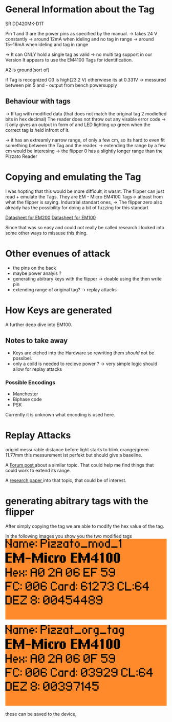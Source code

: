 # General Information about the Tag
SR DD420MK-D1T

Pin 1 and 3 are the power pins as specified by the manual. 
-> takes 24 V constantly 
-> around 12mA when ideling and no tag in range 
-> around 15~16mA when ideling and tag in range

-> It can ONLY hold a single tag as valid -> no multi tag support in our Version 
It appears to use the EM4100 Tags for identification. 

A2 is ground(sort of)

if Tag is recognized O3 is high(23.2 V) otherwiese its at 0.331V
-> messured between pin 5 and - output from bench powersupply 

## Behaviour with tags 

-> If tag with modified data (that does not match the original tag 2 modiefied bits in hex decimal) The reader does not throw out any visable error code -> it only gives an output in form of 
and LED lighting up green when the correct tag is held infront of it. 

-> it has an extreamly narrow range, of only a few cm, so its hard to even fit something between the Tag and the reader. -> extending the range by a few cm would be interesing
-> the flipper 0 has a slightly longer range than the Pizzato Reader 

# Copying and emulating the Tag

I was hopting that this would be more difficult, it wasnt. The flipper can just read + emulate the Tags. 
They are EM - Micro EM4100 Tags-> atleast from what the flipper is saying. Industrial standart ones,
-> The flipper zero also already has the possibility for doing a bit of fuzzing for this standart

[Datasheet for EM200](https://www.emmicroelectronic.com/sites/default/files/products/datasheets/em4200_ds.pdf)
[Datasheet for EM100](https://www.alldatasheet.com/html-pdf/154654/EMMICRO/EM4100/293/1/EM4100.html)


Since that was so easy and could not really be called research I looked into some other ways to missuse this thing. 

# Other evenues of attack 

- the pins on the back 
- maybe power analyis ? 
- generating abitrary keys with the flipper -> doable using the then write pin
- extending range of original tag?
  -> replay attacks

# How Keys are generated 

A further deep dive into EM100. 

## Notes to take away 

- Keys are etched into the Hardware so rewriting them _should_ not be possibel. 
- only a coild is needed to recieve power ? -> very simple logic should allow for replay attacks

### Possible Encodings
- Manchester 
- Biphase code 
- PSK

Currently it is unknown what encoding is used here.

# Replay Attacks 
originl messurable distance before light starts to blink orange/green 11.77mm this messurement ist perfekt but should give a baseline.

A [Forum post ](https://electronics.stackexchange.com/questions/99135/what-can-i-do-to-increase-passive-hf-rfid-read-range) about a similar topic. That could help me find things that could work to extend its range.

A [research paper ](https://www.sciencedirect.com/science/article/abs/pii/S0167923619302234) into that topic, that could be of interest.


# generating abitrary tags with the flipper


After simply copying the tag we are able to modify the hex value of the tag.

In the following images you show you the two modified tags
![modified tages](./images/modified_pizzato_Tag_information_flipper.png)

![original tag](./images/original_pizzato_Tag_information_flipper.png)

these can be saved to the device, 
